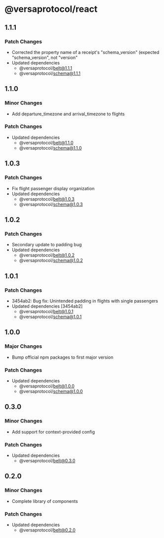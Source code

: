 # @versaprotocol/react

## 1.1.1

### Patch Changes

- Corrected the property name of a receipt's "schema_version" (expected "schema_version", not "version"
- Updated dependencies
  - @versaprotocol/belt@1.1.1
  - @versaprotocol/schema@1.1.1

## 1.1.0

### Minor Changes

- Add departure_timezone and arrival_timezone to flights

### Patch Changes

- Updated dependencies
  - @versaprotocol/belt@1.1.0
  - @versaprotocol/schema@1.1.0

## 1.0.3

### Patch Changes

- Fix flight passenger display organization
- Updated dependencies
  - @versaprotocol/belt@1.0.3
  - @versaprotocol/schema@1.0.3

## 1.0.2

### Patch Changes

- Secondary update to padding bug
- Updated dependencies
  - @versaprotocol/belt@1.0.2
  - @versaprotocol/schema@1.0.2

## 1.0.1

### Patch Changes

- 3454ab2: Bug fix: Unintended padding in flights with single passengers
- Updated dependencies [3454ab2]
  - @versaprotocol/belt@1.0.1
  - @versaprotocol/schema@1.0.1

## 1.0.0

### Major Changes

- Bump official npm packages to first major version

### Patch Changes

- Updated dependencies
  - @versaprotocol/belt@1.0.0
  - @versaprotocol/schema@1.0.0

## 0.3.0

### Minor Changes

- Add support for context-provided config

### Patch Changes

- Updated dependencies
  - @versaprotocol/belt@0.3.0

## 0.2.0

### Minor Changes

- Complete library of components

### Patch Changes

- Updated dependencies
  - @versaprotocol/belt@0.2.0
